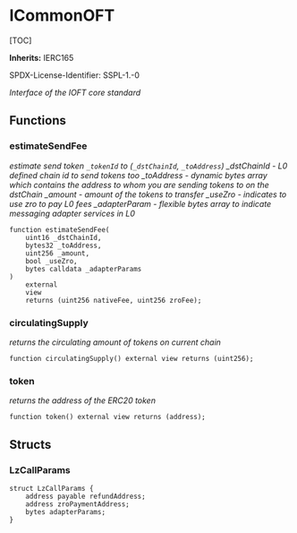 # ICommonOFT

[TOC]

**Inherits:**
IERC165

SPDX-License-Identifier: SSPL-1.-0

*Interface of the IOFT core standard*


## Functions
### estimateSendFee

*estimate send token `_tokenId` to (`_dstChainId`, `_toAddress`)
_dstChainId - L0 defined chain id to send tokens too
_toAddress - dynamic bytes array which contains the address to whom you are sending tokens to on the dstChain
_amount - amount of the tokens to transfer
_useZro - indicates to use zro to pay L0 fees
_adapterParam - flexible bytes array to indicate messaging adapter services in L0*


```solidity
function estimateSendFee(
    uint16 _dstChainId,
    bytes32 _toAddress,
    uint256 _amount,
    bool _useZro,
    bytes calldata _adapterParams
)
    external
    view
    returns (uint256 nativeFee, uint256 zroFee);
```

### circulatingSupply

*returns the circulating amount of tokens on current chain*


```solidity
function circulatingSupply() external view returns (uint256);
```

### token

*returns the address of the ERC20 token*


```solidity
function token() external view returns (address);
```

## Structs
### LzCallParams

```solidity
struct LzCallParams {
    address payable refundAddress;
    address zroPaymentAddress;
    bytes adapterParams;
}
```

